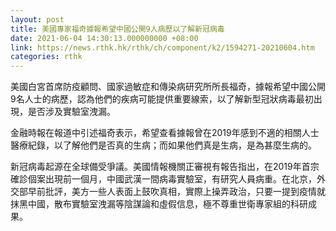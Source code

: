 ```yaml
---
layout: post
title: 美國專家福奇據報希望中國公開9人病歷以了解新冠病毒
date: 2021-06-04 14:30:13.000000000 +08:00
link: https://news.rthk.hk/rthk/ch/component/k2/1594271-20210604.htm
categories: rthk
---
```


美國白宮首席防疫顧問、國家過敏症和傳染病研究所所長福奇，據報希望中國公開9名人士的病歷，認為他們的疾病可能提供重要線索，以了解新型冠狀病毒最初出現，是否涉及實驗室洩漏。

金融時報在報道中引述福奇表示，希望查看據報曾在2019年感到不適的相關人士醫療紀錄，以了解他們是否真的生病；而如果他們真是生病，是為甚麼生病的。

新冠病毒起源在全球備受爭議。美國情報機關正審視有報告指出，在2019年首宗確診個案出現前一個月，中國武漢一間病毒實驗室，有研究人員病重。在北京，外交部早前批評，美方一些人表面上鼓吹真相，實際上操弄政治，只要一提到疫情就抹黑中國，散布實驗室洩漏等陰謀論和虛假信息，極不尊重世衛專家組的科研成果。
